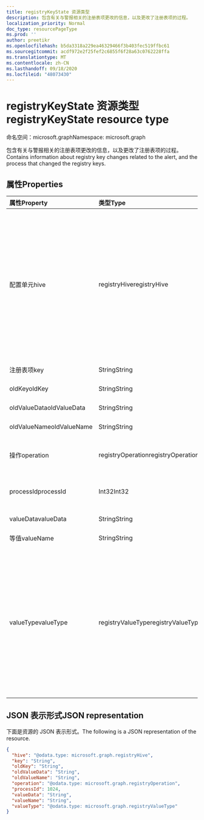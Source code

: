 ```yaml
---
title: registryKeyState 资源类型
description: 包含有关与警报相关的注册表项更改的信息，以及更改了注册表项的过程。
localization_priority: Normal
doc_type: resourcePageType
ms.prod: ''
author: preetikr
ms.openlocfilehash: b5da3318a229ea46329466f3b403fec519ffbc61
ms.sourcegitcommit: acdf972e2f25fef2c6855f6f28a63c0762228ffa
ms.translationtype: MT
ms.contentlocale: zh-CN
ms.lasthandoff: 09/18/2020
ms.locfileid: "48073430"
---
```

# <a name="registrykeystate-resource-type"></a><span data-ttu-id="9bfd5-103">registryKeyState 资源类型</span><span class="sxs-lookup"><span data-stu-id="9bfd5-103">registryKeyState resource type</span></span>

<span data-ttu-id="9bfd5-104">命名空间：microsoft.graph</span><span class="sxs-lookup"><span data-stu-id="9bfd5-104">Namespace: microsoft.graph</span></span>

<span data-ttu-id="9bfd5-105">包含有关与警报相关的注册表项更改的信息，以及更改了注册表项的过程。</span><span class="sxs-lookup"><span data-stu-id="9bfd5-105">Contains information about registry key changes related to the alert, and the process that changed the registry keys.</span></span>

## <a name="properties"></a><span data-ttu-id="9bfd5-106">属性</span><span class="sxs-lookup"><span data-stu-id="9bfd5-106">Properties</span></span>

| <span data-ttu-id="9bfd5-107">属性</span><span class="sxs-lookup"><span data-stu-id="9bfd5-107">Property</span></span>     | <span data-ttu-id="9bfd5-108">类型</span><span class="sxs-lookup"><span data-stu-id="9bfd5-108">Type</span></span>        | <span data-ttu-id="9bfd5-109">说明</span><span class="sxs-lookup"><span data-stu-id="9bfd5-109">Description</span></span> |
|:-------------|:------------|:------------|
|<span data-ttu-id="9bfd5-110">配置单元</span><span class="sxs-lookup"><span data-stu-id="9bfd5-110">hive</span></span>|<span data-ttu-id="9bfd5-111">registryHive</span><span class="sxs-lookup"><span data-stu-id="9bfd5-111">registryHive</span></span>|<span data-ttu-id="9bfd5-112">[Windows 注册表配置单元](/windows/desktop/sysinfo/registry-hives)：</span><span class="sxs-lookup"><span data-stu-id="9bfd5-112">A [Windows registry hive](/windows/desktop/sysinfo/registry-hives) :</span></span> <ul><li><span data-ttu-id="9bfd5-113">HKEY_CURRENT_CONFIG</span><span class="sxs-lookup"><span data-stu-id="9bfd5-113">HKEY_CURRENT_CONFIG</span></span></li> <li><span data-ttu-id="9bfd5-114">HKEY_CURRENT_USER</span><span class="sxs-lookup"><span data-stu-id="9bfd5-114">HKEY_CURRENT_USER</span></span></li> <li><span data-ttu-id="9bfd5-115">HKEY_LOCAL_MACHINE \SAM</span><span class="sxs-lookup"><span data-stu-id="9bfd5-115">HKEY_LOCAL_MACHINE\SAM</span></span></li> <li><span data-ttu-id="9bfd5-116">HKEY_LOCAL_MACHINE \Security</span><span class="sxs-lookup"><span data-stu-id="9bfd5-116">HKEY_LOCAL_MACHINE\Security</span></span></li> <li><span data-ttu-id="9bfd5-117">HKEY_LOCAL_MACHINE \Software</span><span class="sxs-lookup"><span data-stu-id="9bfd5-117">HKEY_LOCAL_MACHINE\Software</span></span></li> <li><span data-ttu-id="9bfd5-118">HKEY_LOCAL_MACHINE \System</span><span class="sxs-lookup"><span data-stu-id="9bfd5-118">HKEY_LOCAL_MACHINE\System</span></span></li> <li><span data-ttu-id="9bfd5-119">HKEY_USERS \\ 。设置.</span><span class="sxs-lookup"><span data-stu-id="9bfd5-119">HKEY_USERS\\.Default.</span></span></li></ul> <span data-ttu-id="9bfd5-120">可取值为：`unknown`、`currentConfig`、`currentUser`、`localMachineSam`、`localMachineSecurity`、`localMachineSoftware`、`localMachineSystem`、`usersDefault`。</span><span class="sxs-lookup"><span data-stu-id="9bfd5-120">Possible values are: `unknown`, `currentConfig`, `currentUser`, `localMachineSam`, `localMachineSecurity`, `localMachineSoftware`, `localMachineSystem`, `usersDefault`.</span></span>|
|<span data-ttu-id="9bfd5-121">注册表项</span><span class="sxs-lookup"><span data-stu-id="9bfd5-121">key</span></span>|<span data-ttu-id="9bfd5-122">String</span><span class="sxs-lookup"><span data-stu-id="9bfd5-122">String</span></span>|<span data-ttu-id="9bfd5-123">当前 (即) 注册表项更改 (排除配置单元) 。</span><span class="sxs-lookup"><span data-stu-id="9bfd5-123">Current (i.e. changed) registry key (excludes HIVE).</span></span>|
|<span data-ttu-id="9bfd5-124">oldKey</span><span class="sxs-lookup"><span data-stu-id="9bfd5-124">oldKey</span></span>|<span data-ttu-id="9bfd5-125">String</span><span class="sxs-lookup"><span data-stu-id="9bfd5-125">String</span></span>|<span data-ttu-id="9bfd5-126">以前的 (，即在更改) 注册表项之前 (排除配置单元) 。</span><span class="sxs-lookup"><span data-stu-id="9bfd5-126">Previous (i.e. before changed) registry key (excludes HIVE).</span></span>|
|<span data-ttu-id="9bfd5-127">oldValueData</span><span class="sxs-lookup"><span data-stu-id="9bfd5-127">oldValueData</span></span>|<span data-ttu-id="9bfd5-128">String</span><span class="sxs-lookup"><span data-stu-id="9bfd5-128">String</span></span>|<span data-ttu-id="9bfd5-129">以前的 (，即在更改) 注册表项值数据 (内容) 之前。</span><span class="sxs-lookup"><span data-stu-id="9bfd5-129">Previous (i.e. before changed) registry key value data (contents).</span></span>|
|<span data-ttu-id="9bfd5-130">oldValueName</span><span class="sxs-lookup"><span data-stu-id="9bfd5-130">oldValueName</span></span>|<span data-ttu-id="9bfd5-131">String</span><span class="sxs-lookup"><span data-stu-id="9bfd5-131">String</span></span>|<span data-ttu-id="9bfd5-132">以前的 (，即在更改) 注册表项值名称之前。</span><span class="sxs-lookup"><span data-stu-id="9bfd5-132">Previous (i.e. before changed) registry key value name.</span></span>|
|<span data-ttu-id="9bfd5-133">操作</span><span class="sxs-lookup"><span data-stu-id="9bfd5-133">operation</span></span>|<span data-ttu-id="9bfd5-134">registryOperation</span><span class="sxs-lookup"><span data-stu-id="9bfd5-134">registryOperation</span></span>|<span data-ttu-id="9bfd5-135">更改注册表项名称和/或值的操作。</span><span class="sxs-lookup"><span data-stu-id="9bfd5-135">Operation that changed the registry key name and/or value.</span></span> <span data-ttu-id="9bfd5-136">可取值为：`unknown`、`create`、`modify`、`delete`。</span><span class="sxs-lookup"><span data-stu-id="9bfd5-136">Possible values are: `unknown`, `create`, `modify`, `delete`.</span></span>|
|<span data-ttu-id="9bfd5-137">processId</span><span class="sxs-lookup"><span data-stu-id="9bfd5-137">processId</span></span>|<span data-ttu-id="9bfd5-138">Int32</span><span class="sxs-lookup"><span data-stu-id="9bfd5-138">Int32</span></span>|<span data-ttu-id="9bfd5-139">进程 ID (PID) 修改注册表项 (进程详细信息将显示在警报的 "进程" 集合) 中。</span><span class="sxs-lookup"><span data-stu-id="9bfd5-139">Process ID (PID) of the process that modified the registry key (process details will appear in the alert 'processes' collection).</span></span>|
|<span data-ttu-id="9bfd5-140">valueData</span><span class="sxs-lookup"><span data-stu-id="9bfd5-140">valueData</span></span>|<span data-ttu-id="9bfd5-141">String</span><span class="sxs-lookup"><span data-stu-id="9bfd5-141">String</span></span>|<span data-ttu-id="9bfd5-142">当前 (即) 注册表项值数据 (内容) 更改。</span><span class="sxs-lookup"><span data-stu-id="9bfd5-142">Current (i.e. changed) registry key value data (contents).</span></span>|
|<span data-ttu-id="9bfd5-143">等值</span><span class="sxs-lookup"><span data-stu-id="9bfd5-143">valueName</span></span>|<span data-ttu-id="9bfd5-144">String</span><span class="sxs-lookup"><span data-stu-id="9bfd5-144">String</span></span>|<span data-ttu-id="9bfd5-145">当前 (即) 注册表项值名称更改</span><span class="sxs-lookup"><span data-stu-id="9bfd5-145">Current (i.e. changed) registry key value name</span></span>|
|<span data-ttu-id="9bfd5-146">valueType</span><span class="sxs-lookup"><span data-stu-id="9bfd5-146">valueType</span></span>|<span data-ttu-id="9bfd5-147">registryValueType</span><span class="sxs-lookup"><span data-stu-id="9bfd5-147">registryValueType</span></span>|[<span data-ttu-id="9bfd5-148">注册表项值类型</span><span class="sxs-lookup"><span data-stu-id="9bfd5-148">Registry key value type</span></span>](/windows/desktop/sysinfo/registry-value-types) <ul><li><span data-ttu-id="9bfd5-149">REG_BINARY</span><span class="sxs-lookup"><span data-stu-id="9bfd5-149">REG_BINARY</span></span></li> <li><span data-ttu-id="9bfd5-150">REG_DWORD</span><span class="sxs-lookup"><span data-stu-id="9bfd5-150">REG_DWORD</span></span></li> <li><span data-ttu-id="9bfd5-151">REG_DWORD_LITTLE_ENDIAN</span><span class="sxs-lookup"><span data-stu-id="9bfd5-151">REG_DWORD_LITTLE_ENDIAN</span></span></li> <li><span data-ttu-id="9bfd5-152">REG_DWORD_BIG_ENDIAN</span><span class="sxs-lookup"><span data-stu-id="9bfd5-152">REG_DWORD_BIG_ENDIAN</span></span></li><li><span data-ttu-id="9bfd5-153">REG_EXPAND_SZ</span><span class="sxs-lookup"><span data-stu-id="9bfd5-153">REG_EXPAND_SZ</span></span></li> <li><span data-ttu-id="9bfd5-154">REG_LINK</span><span class="sxs-lookup"><span data-stu-id="9bfd5-154">REG_LINK</span></span></li> <li><span data-ttu-id="9bfd5-155">REG_MULTI_SZ</span><span class="sxs-lookup"><span data-stu-id="9bfd5-155">REG_MULTI_SZ</span></span></li> <li><span data-ttu-id="9bfd5-156">REG_NONE</span><span class="sxs-lookup"><span data-stu-id="9bfd5-156">REG_NONE</span></span></li> <li><span data-ttu-id="9bfd5-157">REG_QWORD</span><span class="sxs-lookup"><span data-stu-id="9bfd5-157">REG_QWORD</span></span></li> <li><span data-ttu-id="9bfd5-158">REG_QWORD_LITTLE_ENDIAN</span><span class="sxs-lookup"><span data-stu-id="9bfd5-158">REG_QWORD_LITTLE_ENDIAN</span></span></li> <li><span data-ttu-id="9bfd5-159">REG_SZ</span><span class="sxs-lookup"><span data-stu-id="9bfd5-159">REG_SZ</span></span></li></ul> <span data-ttu-id="9bfd5-160">可取值为：`unknown`、`binary`、`dword`、`dwordLittleEndian`、`dwordBigEndian`、`expandSz`、`link`、`multiSz`、`none`、`qword`、`qwordlittleEndian`、`sz`。</span><span class="sxs-lookup"><span data-stu-id="9bfd5-160">Possible values are: `unknown`, `binary`, `dword`, `dwordLittleEndian`, `dwordBigEndian`, `expandSz`, `link`, `multiSz`, `none`, `qword`, `qwordlittleEndian`, `sz`.</span></span>|

## <a name="json-representation"></a><span data-ttu-id="9bfd5-161">JSON 表示形式</span><span class="sxs-lookup"><span data-stu-id="9bfd5-161">JSON representation</span></span>

<span data-ttu-id="9bfd5-162">下面是资源的 JSON 表示形式。</span><span class="sxs-lookup"><span data-stu-id="9bfd5-162">The following is a JSON representation of the resource.</span></span>

<!-- {
  "blockType": "resource",
  "optionalProperties": [

  ],
  "@odata.type": "microsoft.graph.registryKeyState"
}-->

```json
{
  "hive": "@odata.type: microsoft.graph.registryHive",
  "key": "String",
  "oldKey": "String",
  "oldValueData": "String",
  "oldValueName": "String",
  "operation": "@odata.type: microsoft.graph.registryOperation",
  "processId": 1024,
  "valueData": "String",
  "valueName": "String",
  "valueType": "@odata.type: microsoft.graph.registryValueType"
}

```

<!-- uuid: 8fcb5dbc-d5aa-4681-8e31-b001d5168d79
2015-10-25 14:57:30 UTC -->
<!-- {
  "type": "#page.annotation",
  "description": "registryKeyState resource",
  "keywords": "",
  "section": "documentation",
  "tocPath": ""
}-->


